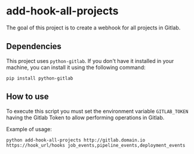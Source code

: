 # add-hook-all-projects
The goal of this project is to create a webhook for all projects in Gitlab.

## Dependencies
This project uses `python-gitlab`. If you don't have it installed in your machine, you can install it using the following command:
```shell
pip install python-gitlab
```

## How to use
To execute this script you must set the environment variable `GITLAB_TOKEN` having the Gitlab Token to allow performing operations in Gitlab.

Example of usage:
```shell
python add-hook-all-projects http://gitlab.domain.io https://hook_url/hooks job_events,pipeline_events,deployment_events
```


